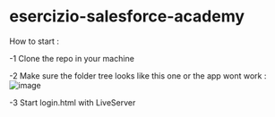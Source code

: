 # esercizio-salesforce-academy

How to start :

-1 Clone the repo in your machine

-2 Make sure the folder tree looks like this one or the app wont work : 
![image](https://user-images.githubusercontent.com/104211196/201532546-03b056f1-47df-4c45-8e43-ab3ec5902023.png)

 -3 Start login.html with LiveServer 
